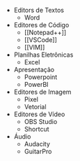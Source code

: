 * Editors de Textos
	* Word
* Editores de Código
	* [[Notepad++]]
	* [[VSCode]]
	* [[VIM]]
* Planilhas Eletrônicas
	* Excel
* Apresentação
	* Powerpoint
	* PowerBI
* Editores de Imagem
	* Pixel
	* Vetorial
* Editores de Vídeo
	* OBS Studio
	* Shortcut
* Áudio
	* Audacity
	* GuitarPro

